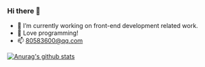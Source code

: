 ### Hi there 👋

- 🔭 I’m currently working on front-end development related work.
- 🌱 Love programming!
- 📫 80583600@qq.com

[![Anurag's github stats](https://github-readme-stats.vercel.app/api?username=bxm0927&show_icons=true&theme=onedark&include_all_commits=true)](https://github.com/bxm0927)

<!--
**bxm0927/bxm0927** is a ✨ _special_ ✨ repository because its `README.md` (this file) appears on your GitHub profile.

Here are some ideas to get you started:

- 🔭 I’m currently working on ...
- 🌱 I’m currently learning ...
- 👯 I’m looking to collaborate on ...
- 🤔 I’m looking for help with ...
- 💬 Ask me about ...
- 📫 How to reach me: ...
- 😄 Pronouns: ...
- ⚡ Fun fact: ...
-->
